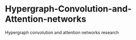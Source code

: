 # Hypergraph-Convolution-and-Attention-networks
 Hypergraph convolution and attention networks research
